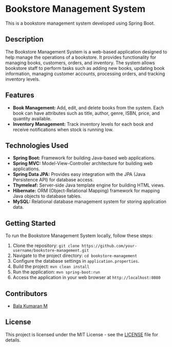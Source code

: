 # Bookstore Management System

This is a bookstore management system developed using Spring Boot.

## Description

The Bookstore Management System is a web-based application designed to help manage the operations of a bookstore. It provides functionality for managing books, customers, orders, and inventory. The system allows bookstore staff to perform tasks such as adding new books, updating book information, managing customer accounts, processing orders, and tracking inventory levels.

## Features

- **Book Management:** Add, edit, and delete books from the system. Each book can have attributes such as title, author, genre, ISBN, price, and quantity available.
- **Inventory Management:** Track inventory levels for each book and receive notifications when stock is running low.

## Technologies Used

- **Spring Boot:** Framework for building Java-based web applications.
- **Spring MVC:** Model-View-Controller architecture for building web applications.
- **Spring Data JPA:** Provides easy integration with the JPA (Java Persistence API) for database access.
- **Thymeleaf:** Server-side Java template engine for building HTML views.
- **Hibernate:** ORM (Object-Relational Mapping) framework for mapping Java objects to database tables.
- **MySQL:** Relational database management system for storing application data.

## Getting Started

To run the Bookstore Management System locally, follow these steps:

1. Clone the repository: `git clone https://github.com/your-username/bookstore-management.git`
2. Navigate to the project directory: `cd bookstore-management`
3. Configure the database settings in `application.properties`.
4. Build the project: `mvn clean install`
5. Run the application: `mvn spring-boot:run`
6. Access the application in your web browser at `http://localhost:8080`


## Contributors

- [Bala Kumaran M](https://github.com/kumaranm07)
  
## License

This project is licensed under the MIT License - see the [LICENSE](LICENSE) file for details.
